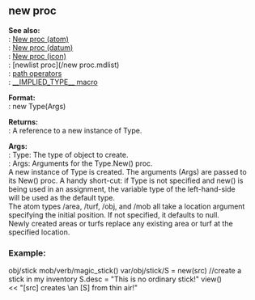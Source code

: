 ## new proc    
**See also:**    
:   [New proc (atom)](/atom/proc/New)    
:   [New proc (datum)](/datum/proc/New)    
:   [New proc (icon)](/icon/proc/New)    
:   [newlist proc](/new proc.mdlist)    
:   [path operators](/operator/path)    
:   [\_\_IMPLIED_TYPE\_\_ macro](/DM/preprocessor/__IMPLIED_TYPE__)    
<!-- -->    
**Format:**    
:   new Type(Args)    
<!-- -->    
**Returns:**    
:   A reference to a new instance of Type.    
<!-- -->    
**Args:**    
:   Type: The type of object to create.    
:   Args: Arguments for the Type.New() proc.    
A new instance of Type is created. The arguments (Args) are passed to    
its New() proc. A handy short-cut: if Type is not specified and new() is    
being used in an assignment, the variable type of the left-hand-side    
will be used as the default type.    
The atom types /area, /turf, /obj, and /mob all take a location argument    
specifying the initial position. If not specified, it defaults to null.    
Newly created areas or turfs replace any existing area or turf at the    
specified location.    
### Example:    
obj/stick mob/verb/magic_stick() var/obj/stick/S = new(src) //create a    
stick in my inventory S.desc = \"This is no ordinary stick!\" view()    
\<\< \"\[src\] creates \\an \[S\] from thin air!\"  